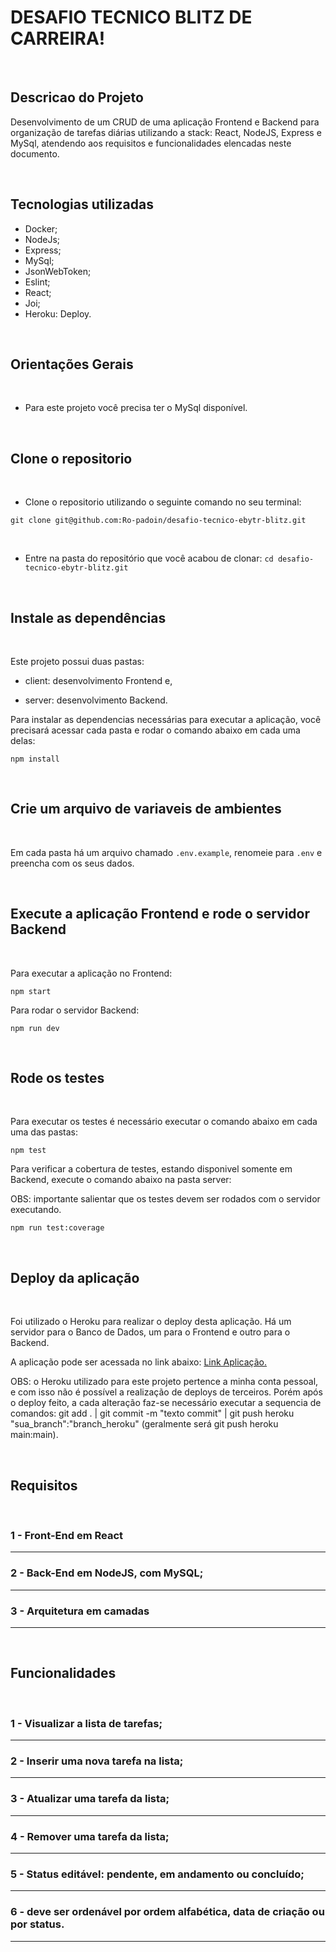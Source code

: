 # DESAFIO TECNICO BLITZ DE CARREIRA!

<br/>


## Descricao do Projeto

Desenvolvimento de um CRUD de uma aplicação Frontend e Backend para organização de tarefas diárias utilizando a stack: React, NodeJS, Express e MySql, atendendo aos requisitos e funcionalidades elencadas neste documento.

<br/>

## Tecnologias utilizadas

- Docker;
- NodeJs;
- Express;
- MySql;
- JsonWebToken;
- Eslint;
- React;
- Joi;
- Heroku: Deploy.

<br/>


## Orientações Gerais

<br/>

- Para este projeto você precisa ter o MySql disponível.

<br/>


## Clone o repositorio

<br/>

- Clone o repositorio utilizando o seguinte comando no seu terminal:

`git clone git@github.com:Ro-padoin/desafio-tecnico-ebytr-blitz.git`

<br/>

- Entre na pasta do repositório que você acabou de clonar:
`cd desafio-tecnico-ebytr-blitz.git`

<br/>


## Instale as dependências

<br/>

Este projeto possui duas pastas:

- client: desenvolvimento Frontend e,

 - server: desenvolvimento Backend. 

Para instalar as dependencias necessárias para executar a aplicação, você precisará acessar cada pasta e rodar o comando abaixo em cada uma delas:

`npm install`

<br/>


## Crie um arquivo de variaveis de ambientes

<br/>

Em cada pasta há um arquivo chamado `.env.example`, renomeie para `.env` e preencha com os seus dados.

<br/>


## Execute a aplicação Frontend e rode o servidor Backend

<br/>

Para executar a aplicação no Frontend:

`npm start`


Para rodar o servidor Backend:

`npm run dev`

<br/>


## Rode os testes

<br/>

Para executar os testes é necessário executar o comando abaixo em cada uma das pastas:

`npm test`

Para verificar a cobertura de testes, estando disponivel somente em Backend, execute o comando abaixo na pasta server:

OBS: importante salientar que os  testes devem ser rodados com o servidor executando.

`npm run test:coverage`

<br/>


## Deploy da aplicação

<br/>

Foi utilizado o Heroku para realizar o deploy desta aplicação. Há um servidor para o Banco de Dados, um para o Frontend e outro para o Backend. 

A aplicação pode ser acessada no link abaixo:
[Link Aplicação.](https://blitz-ebytr-frontend.herokuapp.com/)

OBS: o Heroku utilizado para este projeto pertence a minha conta pessoal, e com isso não é possível a realização de deploys de terceiros. Porém após o deploy feito, a cada alteração faz-se necessário executar a sequencia de comandos: git add . | git commit -m "texto commit" | git push heroku "sua_branch":"branch_heroku" (geralmente será git push heroku main:main).

<br/>


## Requisitos

<br/>

### 1 - Front-End em React

---

### 2 - Back-End em NodeJS, com MySQL;

---

### 3 - Arquitetura em camadas

---

<br/>


## Funcionalidades

<br/>

### 1 - Visualizar a lista de tarefas;

---

### 2 - Inserir uma nova tarefa na lista;

---

### 3 - Atualizar uma tarefa da lista;

---

### 4 - Remover uma tarefa da lista;

---

### 5 - Status editável: pendente, em andamento ou concluído;

---

### 6 - deve ser ordenável por ordem alfabética, data de criação ou por status.

---
